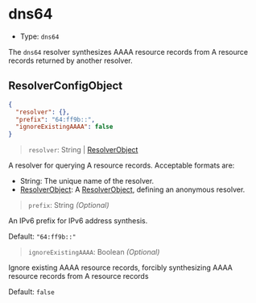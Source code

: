 # dns64

* Type: `dns64`

The `dns64` resolver synthesizes AAAA resource records from A resource records returned by another resolver.

## ResolverConfigObject

```json
{
  "resolver": {},
  "prefix": "64:ff9b::",
  "ignoreExistingAAAA": false
}
```

> `resolver`: String | [ResolverObject](../configuration.md#resolverobject)

A resolver for querying A resource records. Acceptable formats are:

* String: The unique name of the resolver.
* [ResolverObject](../configuration.md#resolverobject): A [ResolverObject](../configuration.md#resolverobject), defining an anonymous resolver.

> `prefix`: String _(Optional)_

An IPv6 prefix for IPv6 address synthesis.

Default: `"64:ff9b::"`

> `ignoreExistingAAAA`: Boolean _(Optional)_

Ignore existing AAAA resource records, forcibly synthesizing AAAA resource records from A resource records

Default: `false`
